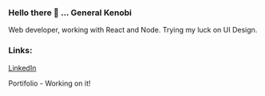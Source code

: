 ### Hello there 👋                            ... General Kenobi

Web developer, working with React and Node. Trying my luck on UI Design.

### Links: 

[LinkedIn](https://www.linkedin.com/in/marcelo-mena/)

Portifolio - Working on it!
